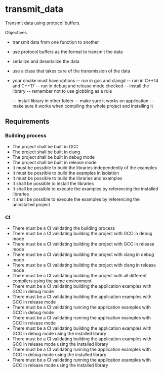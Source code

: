 # transmit_data

Transmit data using protocol buffers.

Objectives

- transmit data from one function to another
- use protocol buffers as the format to transmit the data
- serialize and deserialize the data
- use a class that takes care of the transmission of the data
- your cmake must have options
  -- run in gcc and clangd
  -- run in C++14 and C++17
  -- run in debug and release mode checked
  -- install the library
  -- remember not to use globbing as a rule

  -- install library in other folder
  -- make sure it works on application
  -- make sure it works when compiling the whole project and installing it

## Requirements

### Building process

- The project shall be built in GCC
- The project shall be built in clang
- The project shall be built in debug mode
- The project shall be built in release mode
- It must be possible to build the libraries independently of the examples
- It must be possible to build the examples in isolation
- It must be possible to build the libraries and examples
- It shall be possible to install the libraries
- It shall be possible to execute the examples by referencing the installed libraries
- it shall be possible to execute the examples by referencing the uninstalled project

### CI

- There must be a CI validating the building process
- There must be a CI validating building the project with GCC in debug mode
- There must be a CI validating building the project with GCC in release mode
- There must be a CI validating building the project with clang in debug mode
- There must be a CI validating building the project with clang in release mode
- There must be a CI validating building the project with all different compilers using the same environment
- There must be a CI validating building the application examples with GCC in debug mode
- There must be a CI validating building the application examples with GCC in release mode
- There must be a CI validating running the application examples with GCC in debug mode
- There must be a CI validating running the application examples with GCC in release mode
- There must be a CI validating building the application examples with GCC in debug mode using the installed library
- There must be a CI validating building the application examples with GCC in release mode using the installed library
- There must be a CI validating running the application examples with GCC in debug mode using the installed library
- There must be a CI validating running the application examples with GCC in release mode using the installed library
